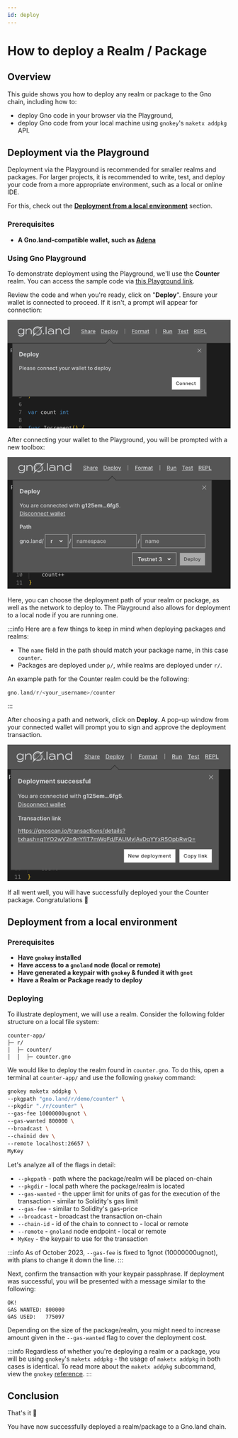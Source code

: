 ```yaml
---
id: deploy
---
```


# How to deploy a Realm / Package

## Overview

This guide shows you how to deploy any realm or package to the Gno chain,
including how to:
- deploy Gno code in your browser via the Playground, 
- deploy Gno code from your local machine using `gnokey`'s `maketx addpkg` API.

## Deployment via the Playground

Deployment via the Playground is recommended for smaller realms and packages.
For larger projects, it is recommended to write, test, and deploy your code from
a more appropriate environment, such as a local or online IDE.

For this, check out the [**Deployment from a local environment**](#deployment-from-a-local-environment) section.

### Prerequisites

- **A Gno.land-compatible wallet, such as [Adena](https://adena.app)**

### Using Gno Playground

To demonstrate deployment using the Playground, we'll use the **Counter** realm.
You can access the sample code via
[this Playground link](https://play.gno.land/p/iUWTha99D1J).

Review the code and when you're ready, click on "**Deploy**".
Ensure your wallet is connected to proceed. If it isn't, a prompt will appear for connection:

![DeployConnect](../assets/how-to-guides/deploy/deploy_connect.png)

After connecting your wallet to the Playground, you will be prompted with a 
new toolbox:

![DeployDefault](../assets/how-to-guides/deploy/deploy_default.png)

Here, you can choose the deployment path of your realm or package, as well as the network
to deploy to. The Playground also allows for deployment to a local node
if you are running one.

:::info
Here are a few things to keep in mind when deploying packages and realms:
- The `name` field in the path should match your package name, in this case `counter`.
- Packages are deployed under `p/`, while realms are deployed under `r/`.

An example path for the Counter realm could be the following: 
```go
gno.land/r/<your_username>/counter
```
:::

After choosing a path and network, click on **Deploy**. A pop-up window
from your connected wallet will prompt you to sign and approve the deployment transaction.

![DeployDefault](../assets/how-to-guides/deploy/deploy_success.png)

If all went well, you will have successfully deployed your the Counter package.
Congratulations 🎉

## Deployment from a local environment

### Prerequisites

- **Have `gnokey` installed**
- **Have access to a `gnoland` node (local or remote)**
- **Have generated a keypair with `gnokey` & funded it with `gnot`**
- **Have a Realm or Package ready to deploy**

### Deploying

To illustrate deployment, we will use a realm. Consider the following folder
structure on a local file system:

```
counter-app/
├─ r/
│  ├─ counter/
│  │  ├─ counter.gno
```

We would like to deploy the realm found in `counter.gno`. To do this, open a
terminal at `counter-app/` and use the following `gnokey` command:

```bash
gnokey maketx addpkg \
--pkgpath "gno.land/r/demo/counter" \
--pkgdir "./r/counter" \
--gas-fee 10000000ugnot \
--gas-wanted 800000 \
--broadcast \
--chainid dev \
--remote localhost:26657 \
MyKey
```

Let's analyze all of the flags in detail:
- `--pkgpath` - path where the package/realm will be placed on-chain
- `--pkgdir` - local path where the package/realm is located
- `--gas-wanted` - the upper limit for units of gas for the execution of the 
transaction - similar to Solidity's gas limit
- `--gas-fee` - similar to Solidity's gas-price
- `--broadcast` - broadcast the transaction on-chain
- `--chain-id` - id of the chain to connect to - local or remote
- `--remote` - `gnoland` node endpoint - local or remote
- `MyKey` - the keypair to use for the transaction

:::info
As of October 2023, `--gas-fee` is fixed to 1gnot (10000000ugnot), with plans 
to change it down the line.
:::

Next, confirm the transaction with your keypair passphrase. If deployment was 
successful, you will be presented with a message similar to the following:

```
OK!
GAS WANTED: 800000
GAS USED:   775097
```
Depending on the size of the package/realm, you might need to increase amount 
given in the `--gas-wanted` flag to cover the deployment cost.

:::info
Regardless of whether you're deploying a realm or a package, you will be using 
`gnokey`'s `maketx addpkg` - the usage of `maketx addpkg` in both cases is identical.
To read more about the `maketx addpkg`
subcommand, view the `gnokey` [reference](../gno-tooling/cli/gnokey/gnokey.mdokey.md#addpkg).
:::


## Conclusion

That's it 🎉

You have now successfully deployed a realm/package to a Gno.land chain. 
